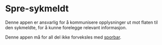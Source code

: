 # Spre-sykmeldt

Denne appen er ansvarlig for å kommunisere opplysninger ut mot flaten til den sykmeldte, for å kunne forelegge relevant informasjon.

Denne appen må for all del ikke forveksles med [sporbar](https://github.com/navikt/helse-sporbar).
